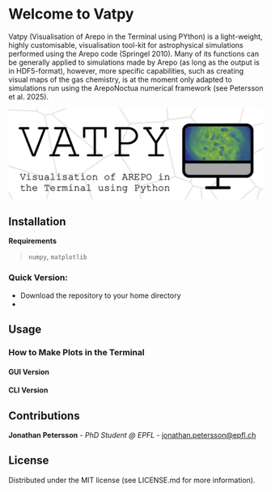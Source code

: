 # Welcome to Vatpy

Vatpy (Visualisation of Arepo in the Terminal using PYthon) is a light-weight, highly customisable, visualisation tool-kit for astrophysical simulations performed using the Arepo code (Springel 2010). 
Many of its functions can be generally applied to simulations made by Arepo (as long as the output is in HDF5-format), however, more specific capabilities, 
such as creating visual maps of the gas chemistry, is at the moment only adapted to simulations run using the ArepoNoctua numerical framework (see Petersson et al. 2025).

![alt text](logo/vatpy_vertical.png)

## Installation

**Requirements**
> `numpy`, `matplotlib`

### Quick Version:
- Download the repository to your home directory
- 

## Usage
### How to Make Plots in the Terminal

#### GUI Version

#### CLI Version


## Contributions
**Jonathan Petersson** - *PhD Student @ EPFL* - jonathan.petersson@epfl.ch

## License
Distributed under the MIT license (see LICENSE.md for more information).
